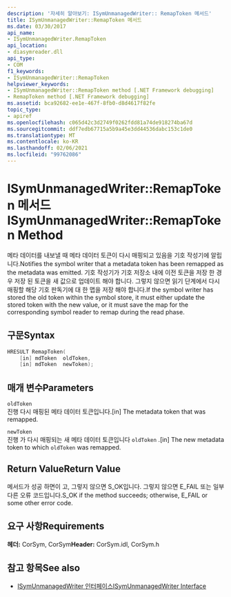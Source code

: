 ```yaml
---
description: '자세히 알아보기: ISymUnmanagedWriter:: RemapToken 메서드'
title: ISymUnmanagedWriter::RemapToken 메서드
ms.date: 03/30/2017
api_name:
- ISymUnmanagedWriter.RemapToken
api_location:
- diasymreader.dll
api_type:
- COM
f1_keywords:
- ISymUnmanagedWriter::RemapToken
helpviewer_keywords:
- ISymUnmanagedWriter::RemapToken method [.NET Framework debugging]
- RemapToken method [.NET Framework debugging]
ms.assetid: bca92682-ee1e-467f-8fb0-d8d4617f82fe
topic_type:
- apiref
ms.openlocfilehash: c065d42c3d2749f0262fdd81a74de918274ba67d
ms.sourcegitcommit: ddf7edb67715a5b9a45e3dd44536dabc153c1de0
ms.translationtype: MT
ms.contentlocale: ko-KR
ms.lasthandoff: 02/06/2021
ms.locfileid: "99762086"
---
```

# <a name="isymunmanagedwriterremaptoken-method"></a><span data-ttu-id="fefbe-103">ISymUnmanagedWriter::RemapToken 메서드</span><span class="sxs-lookup"><span data-stu-id="fefbe-103">ISymUnmanagedWriter::RemapToken Method</span></span>

<span data-ttu-id="fefbe-104">메타 데이터를 내보낼 때 메타 데이터 토큰이 다시 매핑되고 있음을 기호 작성기에 알립니다.</span><span class="sxs-lookup"><span data-stu-id="fefbe-104">Notifies the symbol writer that a metadata token has been remapped as the metadata was emitted.</span></span> <span data-ttu-id="fefbe-105">기호 작성기가 기호 저장소 내에 이전 토큰을 저장 한 경우 저장 된 토큰을 새 값으로 업데이트 해야 합니다. 그렇지 않으면 읽기 단계에서 다시 매핑할 해당 기호 판독기에 대 한 맵을 저장 해야 합니다.</span><span class="sxs-lookup"><span data-stu-id="fefbe-105">If the symbol writer has stored the old token within the symbol store, it must either update the stored token with the new value, or it must save the map for the corresponding symbol reader to remap during the read phase.</span></span>  
  
## <a name="syntax"></a><span data-ttu-id="fefbe-106">구문</span><span class="sxs-lookup"><span data-stu-id="fefbe-106">Syntax</span></span>  
  
```cpp  
HRESULT RemapToken(  
    [in] mdToken  oldToken,  
    [in] mdToken  newToken);  
```  
  
## <a name="parameters"></a><span data-ttu-id="fefbe-107">매개 변수</span><span class="sxs-lookup"><span data-stu-id="fefbe-107">Parameters</span></span>  

 `oldToken`  
 <span data-ttu-id="fefbe-108">진행 다시 매핑된 메타 데이터 토큰입니다.</span><span class="sxs-lookup"><span data-stu-id="fefbe-108">[in] The metadata token that was remapped.</span></span>  
  
 `newToken`  
 <span data-ttu-id="fefbe-109">진행 가 다시 매핑되는 새 메타 데이터 토큰입니다 `oldToken` .</span><span class="sxs-lookup"><span data-stu-id="fefbe-109">[in] The new metadata token to which `oldToken` was remapped.</span></span>  
  
## <a name="return-value"></a><span data-ttu-id="fefbe-110">Return Value</span><span class="sxs-lookup"><span data-stu-id="fefbe-110">Return Value</span></span>  

 <span data-ttu-id="fefbe-111">메서드가 성공 하면이 고, 그렇지 않으면 S_OK입니다. 그렇지 않으면 E_FAIL 또는 일부 다른 오류 코드입니다.</span><span class="sxs-lookup"><span data-stu-id="fefbe-111">S_OK if the method succeeds; otherwise, E_FAIL or some other error code.</span></span>  
  
## <a name="requirements"></a><span data-ttu-id="fefbe-112">요구 사항</span><span class="sxs-lookup"><span data-stu-id="fefbe-112">Requirements</span></span>  

 <span data-ttu-id="fefbe-113">**헤더:** CorSym, CorSym</span><span class="sxs-lookup"><span data-stu-id="fefbe-113">**Header:** CorSym.idl, CorSym.h</span></span>  
  
## <a name="see-also"></a><span data-ttu-id="fefbe-114">참고 항목</span><span class="sxs-lookup"><span data-stu-id="fefbe-114">See also</span></span>

- [<span data-ttu-id="fefbe-115">ISymUnmanagedWriter 인터페이스</span><span class="sxs-lookup"><span data-stu-id="fefbe-115">ISymUnmanagedWriter Interface</span></span>](isymunmanagedwriter-interface.md)

